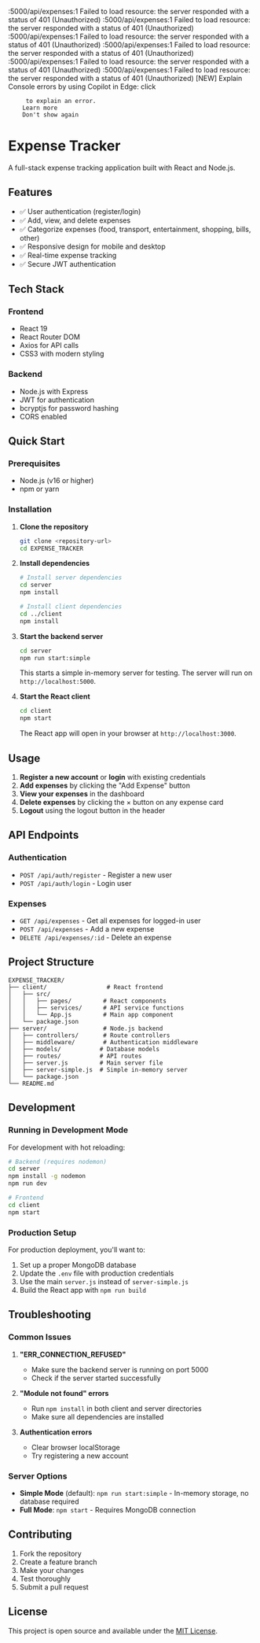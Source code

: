 :5000/api/expenses:1   Failed to load resource: the server responded with a status of 401 (Unauthorized)
:5000/api/expenses:1   Failed to load resource: the server responded with a status of 401 (Unauthorized)
:5000/api/expenses:1   Failed to load resource: the server responded with a status of 401 (Unauthorized)
:5000/api/expenses:1   Failed to load resource: the server responded with a status of 401 (Unauthorized)
:5000/api/expenses:1   Failed to load resource: the server responded with a status of 401 (Unauthorized)
:5000/api/expenses:1   Failed to load resource: the server responded with a status of 401 (Unauthorized)
[NEW] Explain Console errors by using Copilot in Edge: click
         
         to explain an error. 
        Learn more
        Don't show again
# Expense Tracker

A full-stack expense tracking application built with React and Node.js.

## Features

- ✅ User authentication (register/login)
- ✅ Add, view, and delete expenses
- ✅ Categorize expenses (food, transport, entertainment, shopping, bills, other)
- ✅ Responsive design for mobile and desktop
- ✅ Real-time expense tracking
- ✅ Secure JWT authentication

## Tech Stack

### Frontend
- React 19
- React Router DOM
- Axios for API calls
- CSS3 with modern styling

### Backend
- Node.js with Express
- JWT for authentication
- bcryptjs for password hashing
- CORS enabled

## Quick Start

### Prerequisites
- Node.js (v16 or higher)
- npm or yarn

### Installation

1. **Clone the repository**
   ```bash
   git clone <repository-url>
   cd EXPENSE_TRACKER
   ```

2. **Install dependencies**
   ```bash
   # Install server dependencies
   cd server
   npm install
   
   # Install client dependencies
   cd ../client
   npm install
   ```

3. **Start the backend server**
   ```bash
   cd server
   npm run start:simple
   ```
   
   This starts a simple in-memory server for testing. The server will run on `http://localhost:5000`.

4. **Start the React client**
   ```bash
   cd client
   npm start
   ```
   
   The React app will open in your browser at `http://localhost:3000`.

## Usage

1. **Register a new account** or **login** with existing credentials
2. **Add expenses** by clicking the "Add Expense" button
3. **View your expenses** in the dashboard
4. **Delete expenses** by clicking the × button on any expense card
5. **Logout** using the logout button in the header

## API Endpoints

### Authentication
- `POST /api/auth/register` - Register a new user
- `POST /api/auth/login` - Login user

### Expenses
- `GET /api/expenses` - Get all expenses for logged-in user
- `POST /api/expenses` - Add a new expense
- `DELETE /api/expenses/:id` - Delete an expense

## Project Structure

```
EXPENSE_TRACKER/
├── client/                 # React frontend
│   ├── src/
│   │   ├── pages/         # React components
│   │   ├── services/      # API service functions
│   │   └── App.js         # Main app component
│   └── package.json
├── server/                # Node.js backend
│   ├── controllers/       # Route controllers
│   ├── middleware/        # Authentication middleware
│   ├── models/           # Database models
│   ├── routes/           # API routes
│   ├── server.js         # Main server file
│   ├── server-simple.js  # Simple in-memory server
│   └── package.json
└── README.md
```

## Development

### Running in Development Mode

For development with hot reloading:

```bash
# Backend (requires nodemon)
cd server
npm install -g nodemon
npm run dev

# Frontend
cd client
npm start
```

### Production Setup

For production deployment, you'll want to:

1. Set up a proper MongoDB database
2. Update the `.env` file with production credentials
3. Use the main `server.js` instead of `server-simple.js`
4. Build the React app with `npm run build`

## Troubleshooting

### Common Issues

1. **"ERR_CONNECTION_REFUSED"**
   - Make sure the backend server is running on port 5000
   - Check if the server started successfully

2. **"Module not found" errors**
   - Run `npm install` in both client and server directories
   - Make sure all dependencies are installed

3. **Authentication errors**
   - Clear browser localStorage
   - Try registering a new account

### Server Options

- **Simple Mode** (default): `npm run start:simple` - In-memory storage, no database required
- **Full Mode**: `npm start` - Requires MongoDB connection

## Contributing

1. Fork the repository
2. Create a feature branch
3. Make your changes
4. Test thoroughly
5. Submit a pull request

## License

This project is open source and available under the [MIT License](LICENSE). 